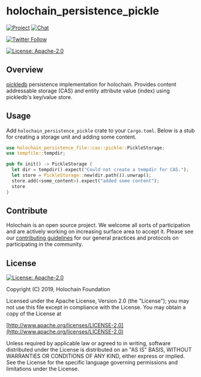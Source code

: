 # holochain_persistence_pickle

[![Project](https://img.shields.io/badge/project-holochain-blue.svg?style=flat-square)](http://holochain.org/)
[![Chat](https://img.shields.io/badge/chat-chat%2eholochain%2enet-blue.svg?style=flat-square)](https://chat.holochain.net)

[![Twitter Follow](https://img.shields.io/twitter/follow/holochain.svg?style=social&label=Follow)](https://twitter.com/holochain)

[![License: Apache-2.0](https://img.shields.io/badge/License-Apache%202.0-blue.svg)](https://www.apache.org/licenses/LICENSE-2.0)

## Overview

[pickledb](https://github.com/seladb/pickledb-rs) persistence implementation for holochain. Provides content addressable storage (CAS) and entity attribute value (index) using pickledb's key/value store.

## Usage
Add `holochain_persistence_pickle` crate to your `Cargo.toml`. Below is a stub for creating a storage unit and adding some content.

```rust
use holochain_persistence_file::cas::pickle::PickleStorage;
use tempfile::tempdir;

pub fn init() -> PickleStorage {
  let dir = tempdir().expect("Could not create a tempdir for CAS.");
  let store = PickleStorage::new(dir.path()).unwrap();
  store.add(<some_content>).expect("added some content");
  store
}
```


## Contribute

Holochain is an open source project.  We welcome all sorts of participation and are actively working on increasing surface area to accept it.  Please see our [contributing guidelines](https://github.com/holochain/org/blob/master/CONTRIBUTING.md) for our general practices and protocols on participating in the community.

## License
[![License: Apache-2.0](https://img.shields.io/badge/License-Apache%202.0-blue.svg)](https://www.apache.org/licenses/LICENSE-2.0)

Copyright (C) 2019, Holochain Foundation

Licensed under the Apache License, Version 2.0 (the "License");
you may not use this file except in compliance with the License.
You may obtain a copy of the License at

[http://www.apache.org/licenses/LICENSE-2.0](http://www.apache.org/licenses/LICENSE-2.0)

Unless required by applicable law or agreed to in writing, software
distributed under the License is distributed on an "AS IS" BASIS,
WITHOUT WARRANTIES OR CONDITIONS OF ANY KIND, either express or implied.
See the License for the specific language governing permissions and
limitations under the License.
